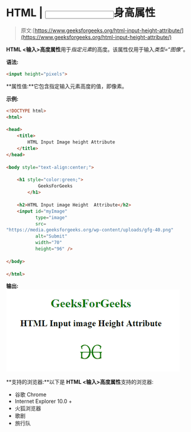 # HTML | <input>身高属性

> 原文:[https://www.geeksforgeeks.org/html-input-height-attribute/](https://www.geeksforgeeks.org/html-input-height-attribute/)

**HTML <输入>高度属性**用于*指定元素*的高度。该属性仅用于输入*类型=“图像”*。

**语法:**

```html
<input height="pixels"> 
```

**属性值:**它包含指定输入元素高度的值，即像素。

**示例:**

```html
<!DOCTYPE html>
<html>

<head>
    <title>
        HTML Input Image height Attribute
    </title>
</head>

<body style="text-align:center;">

    <h1 style="color:green;"> 
            GeeksForGeeks 
        </h1>

    <h2>HTML Input image Height  Attribute</h2>
    <input id="myImage" 
           type="image" 
           src=
"https://media.geeksforgeeks.org/wp-content/uploads/gfg-40.png"
           alt="Submit"
           width="70" 
           height="96" />

</body>

</html>
```

**输出:**
![](img/30e24cfe36509e14a8568c44004c48e4.png)

**支持的浏览器:**以下是 **HTML <输入>高度属性**支持的浏览器:

*   谷歌 Chrome
*   Internet Explorer 10.0 +
*   火狐浏览器
*   歌剧
*   旅行队